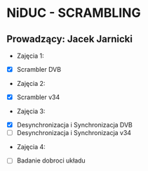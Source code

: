 # NiDUC - SCRAMBLING
Prowadzący: Jacek Jarnicki
---

- Zajęcia 1:
- [x] Scrambler DVB
- Zajęcia 2:
- [x] Scrambler v34
- Zajęcia 3:
- [x] Desynchronizacja i Synchronizacja DVB
- [ ] Desynchronizacja i Synchronizacja v34
- Zajęcia 4:
- [ ] Badanie dobroci układu
